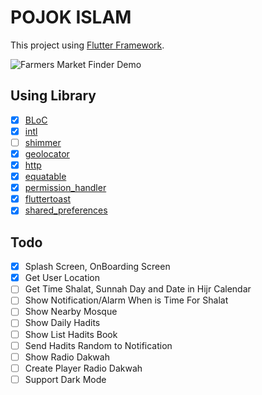 # POJOK ISLAM
This project using [Flutter Framework](https://flutter.dev/).

![Farmers Market Finder Demo](https://github.com/ukieTux/Pojok-Islam/blob/master/screenshoot/screen.gif)

## Using Library
 + [x]  [BLoC](https://pub.dev/packages/bloc)
 + [x]  [intl](https://pub.dev/packages/intl)
 + [ ]  [shimmer](https://pub.dev/packages/shimmer)
 + [x]  [geolocator](https://pub.dev/packages/geolocator)
 + [x]  [http](https://pub.dev/packages/http)
 + [x]  [equatable](https://pub.dev/packages/equatable)
 + [x]  [permission_handler](https://pub.dev/packages/permission_handler)
 + [x]  [fluttertoast](https://pub.dev/packages/fluttertoast)
 + [x]  [shared_preferences](https://pub.dev/packages/shared_preferences)
 
## Todo
+ [x]  Splash Screen, OnBoarding Screen
+ [x]  Get User Location
+ [ ]  Get Time Shalat, Sunnah Day and Date in Hijr Calendar
+ [ ]  Show Notification/Alarm When is Time For Shalat
+ [ ]  Show Nearby Mosque
+ [ ]  Show Daily Hadits
+ [ ]  Show List Hadits Book
+ [ ]  Send Hadits Random to Notification
+ [ ]  Show Radio Dakwah
+ [ ]  Create Player Radio Dakwah
+ [ ]  Support Dark Mode
